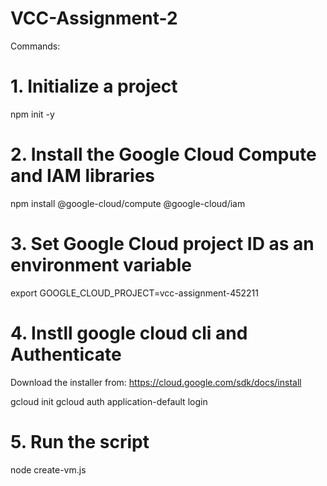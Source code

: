 # VCC-Assignment-2
Commands:

# 1. Initialize a project
npm init -y

# 2. Install the Google Cloud Compute and IAM libraries
npm install @google-cloud/compute @google-cloud/iam


# 3. Set  Google Cloud project ID as an environment variable
export GOOGLE_CLOUD_PROJECT=vcc-assignment-452211

# 4. Instll google cloud cli and Authenticate
Download the installer from: https://cloud.google.com/sdk/docs/install

gcloud init
gcloud auth application-default login

# 5. Run the script
node create-vm.js
